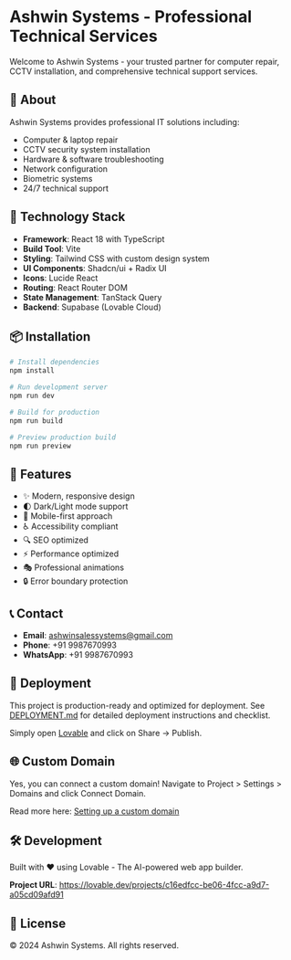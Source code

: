 # Ashwin Systems - Professional Technical Services

Welcome to Ashwin Systems - your trusted partner for computer repair, CCTV installation, and comprehensive technical support services.

## 🎯 About

Ashwin Systems provides professional IT solutions including:
- Computer & laptop repair
- CCTV security system installation
- Hardware & software troubleshooting
- Network configuration
- Biometric systems
- 24/7 technical support

## 🚀 Technology Stack

- **Framework**: React 18 with TypeScript
- **Build Tool**: Vite
- **Styling**: Tailwind CSS with custom design system
- **UI Components**: Shadcn/ui + Radix UI
- **Icons**: Lucide React
- **Routing**: React Router DOM
- **State Management**: TanStack Query
- **Backend**: Supabase (Lovable Cloud)

## 📦 Installation

```bash
# Install dependencies
npm install

# Run development server
npm run dev

# Build for production
npm run build

# Preview production build
npm run preview
```

## 🎨 Features

- ✨ Modern, responsive design
- 🌓 Dark/Light mode support
- 📱 Mobile-first approach
- ♿ Accessibility compliant
- 🔍 SEO optimized
- ⚡ Performance optimized
- 🎭 Professional animations
- 🔒 Error boundary protection

## 📞 Contact

- **Email**: ashwinsalessystems@gmail.com
- **Phone**: +91 9987670993
- **WhatsApp**: +91 9987670993

## 🚀 Deployment

This project is production-ready and optimized for deployment. See [DEPLOYMENT.md](./DEPLOYMENT.md) for detailed deployment instructions and checklist.

Simply open [Lovable](https://lovable.dev/projects/c16edfcc-be06-4fcc-a9d7-a05cd09afd91) and click on Share -> Publish.

## 🌐 Custom Domain

Yes, you can connect a custom domain! Navigate to Project > Settings > Domains and click Connect Domain.

Read more here: [Setting up a custom domain](https://docs.lovable.dev/features/custom-domain#custom-domain)

## 🛠️ Development

Built with ❤️ using Lovable - The AI-powered web app builder.

**Project URL**: https://lovable.dev/projects/c16edfcc-be06-4fcc-a9d7-a05cd09afd91

## 📄 License

© 2024 Ashwin Systems. All rights reserved.
